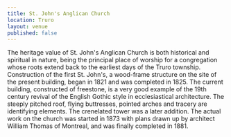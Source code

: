 ```yaml
---
title: St. John's Anglican Church
location: Truro
layout: venue
published: false
---
```


The heritage value of St. John's Anglican Church is both historical and spiritual in nature, being the principal place of worship for a congregation whose roots extend back to the earliest days of the Truro township. Construction of the first St. John's, a wood-frame structure on the site of the present building, began in 1821 and was completed in 1825. The current building, constructed of freestone, is a very good example of the 19th century revival of the English Gothic style in ecclesiastical architecture. The steeply pitched roof, flying buttresses, pointed arches and tracery are identifying elements. The crenelated tower was a later addition. The actual work on the church was started in 1873 with plans drawn up by architect William Thomas of Montreal, and was finally completed in 1881.